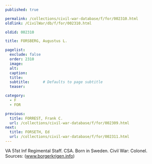 ```yaml
---
published: true

permalink: /collections/civil-war-database/f/for/002310.html
oldlink: /CivilWar/db/f/for/002310.html

oldid: 002310

title: FORSBERG, Augustus L.

pagelist:
  exclude: false
  order: 2310
  image: 
  alt:
  caption:
  title:
  subtitle:      # Defaults to page subtitle
  teaser:

category: 
  - F 
  - FOR

previous:
  title: FORREST, Frank C.
  url: /collections/civil-war-database/f/for/002309.html  
next:
  title: FORSETH, Ed
  url: /collections/civil-war-database/f/for/002311.html   
---
```

VA 51st Inf Regimental Staff. CSA. Born in Sweden. Civil War: Colonel. Sources: (www.borgerkrigen.info)